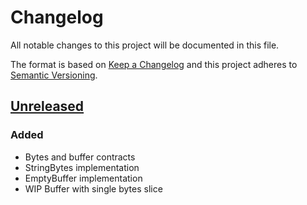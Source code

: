 # Changelog
All notable changes to this project will be documented in this file.

The format is based on [Keep a Changelog](http://keepachangelog.com/en/1.0.0/)
and this project adheres to [Semantic Versioning](http://semver.org/spec/v2.0.0.html).

## [Unreleased]

### Added
- Bytes and buffer contracts
- StringBytes implementation
- EmptyBuffer implementation
- WIP Buffer with single bytes slice

[Unreleased]: https://github.com/ecomdev/php-bytes/compare/4b825dc642cb6eb9a060e54bf8d69288fbee4904...HEAD

